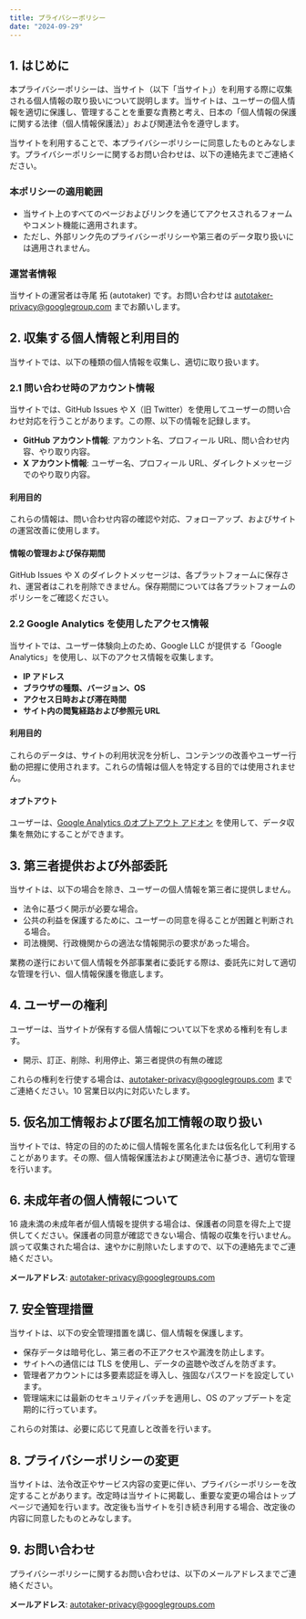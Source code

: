 ```yaml
---
title: プライバシーポリシー
date: "2024-09-29"
---
```


## 1. はじめに

本プライバシーポリシーは、当サイト（以下「当サイト」）を利用する際に収集される個人情報の取り扱いについて説明します。当サイトは、ユーザーの個人情報を適切に保護し、管理することを重要な責務と考え、日本の「個人情報の保護に関する法律（個人情報保護法）」および関連法令を遵守します。

当サイトを利用することで、本プライバシーポリシーに同意したものとみなします。プライバシーポリシーに関するお問い合わせは、以下の連絡先までご連絡ください。

### 本ポリシーの適用範囲

- 当サイト上のすべてのページおよびリンクを通じてアクセスされるフォームやコメント機能に適用されます。
- ただし、外部リンク先のプライバシーポリシーや第三者のデータ取り扱いには適用されません。

### 運営者情報

当サイトの運営者は寺尾 拓 (autotaker) です。お問い合わせは [autotaker-privacy@googlegroup.com](mailto:autotaker-privacy@googlegroup.com) までお願いします。

## 2. 収集する個人情報と利用目的

当サイトでは、以下の種類の個人情報を収集し、適切に取り扱います。

### 2.1 問い合わせ時のアカウント情報

当サイトでは、GitHub Issues や X（旧 Twitter）を使用してユーザーの問い合わせ対応を行うことがあります。この際、以下の情報を記録します。

- **GitHub アカウント情報**: アカウント名、プロフィール URL、問い合わせ内容、やり取り内容。
- **X アカウント情報**: ユーザー名、プロフィール URL、ダイレクトメッセージでのやり取り内容。

#### 利用目的

これらの情報は、問い合わせ内容の確認や対応、フォローアップ、およびサイトの運営改善に使用します。

#### 情報の管理および保存期間

GitHub Issues や X のダイレクトメッセージは、各プラットフォームに保存され、運営者はこれを削除できません。保存期間については各プラットフォームのポリシーをご確認ください。

### 2.2 Google Analytics を使用したアクセス情報

当サイトでは、ユーザー体験向上のため、Google LLC が提供する「Google Analytics」を使用し、以下のアクセス情報を収集します。

- **IP アドレス**
- **ブラウザの種類、バージョン、OS**
- **アクセス日時および滞在時間**
- **サイト内の閲覧経路および参照元 URL**

#### 利用目的

これらのデータは、サイトの利用状況を分析し、コンテンツの改善やユーザー行動の把握に使用されます。これらの情報は個人を特定する目的では使用されません。

#### オプトアウト

ユーザーは、[Google Analytics のオプトアウト アドオン](https://tools.google.com/dlpage/gaoptout) を使用して、データ収集を無効にすることができます。

## 3. 第三者提供および外部委託

当サイトは、以下の場合を除き、ユーザーの個人情報を第三者に提供しません。

- 法令に基づく開示が必要な場合。
- 公共の利益を保護するために、ユーザーの同意を得ることが困難と判断される場合。
- 司法機関、行政機関からの適法な情報開示の要求があった場合。

業務の遂行において個人情報を外部事業者に委託する際は、委託先に対して適切な管理を行い、個人情報保護を徹底します。

## 4. ユーザーの権利

ユーザーは、当サイトが保有する個人情報について以下を求める権利を有します。

- 開示、訂正、削除、利用停止、第三者提供の有無の確認

これらの権利を行使する場合は、[autotaker-privacy@googlegroups.com](mailto:autotaker-privacy@googlegroups.com) までご連絡ください。10 営業日以内に対応いたします。

## 5. 仮名加工情報および匿名加工情報の取り扱い

当サイトでは、特定の目的のために個人情報を匿名化または仮名化して利用することがあります。その際、個人情報保護法および関連法令に基づき、適切な管理を行います。

## 6. 未成年者の個人情報について

16 歳未満の未成年者が個人情報を提供する場合は、保護者の同意を得た上で提供してください。保護者の同意が確認できない場合、情報の収集を行いません。誤って収集された場合は、速やかに削除いたしますので、以下の連絡先までご連絡ください。

**メールアドレス**: [autotaker-privacy@googlegroups.com](mailto:autotaker-privacy@googlegroups.com)

## 7. 安全管理措置

当サイトは、以下の安全管理措置を講じ、個人情報を保護します。

- 保存データは暗号化し、第三者の不正アクセスや漏洩を防止します。
- サイトへの通信には TLS を使用し、データの盗聴や改ざんを防ぎます。
- 管理者アカウントには多要素認証を導入し、強固なパスワードを設定しています。
- 管理端末には最新のセキュリティパッチを適用し、OS のアップデートを定期的に行っています。

これらの対策は、必要に応じて見直しと改善を行います。

## 8. プライバシーポリシーの変更

当サイトは、法令改正やサービス内容の変更に伴い、プライバシーポリシーを改定することがあります。改定時は当サイトに掲載し、重要な変更の場合はトップページで通知を行います。改定後も当サイトを引き続き利用する場合、改定後の内容に同意したものとみなします。

## 9. お問い合わせ

プライバシーポリシーに関するお問い合わせは、以下のメールアドレスまでご連絡ください。

**メールアドレス**: [autotaker-privacy@googlegroups.com](mailto:autotaker-privacy@googlegroups.com)
